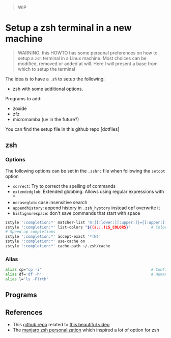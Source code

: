 > WIP

# Setup a zsh terminal in a new machine

> WARNING: this HOWTO has some personal preferences on how to setup a `zsh` terminal in a Linux machine.
> Most choices can be modified, removed or added at will. Here I will present a base from which to setup the terminal

The idea is to have a `.sh` to setup the following:
- zsh
with some additional options.

Programs to add:
- zoxide
- zfz
- micromamba (uv in the future?)

You can find the setup file in this github repo [dotfiles]

## zsh

### Options
The following options can be set in the `.zshrc` file when following the `setopt` option
- `correct`: Try to correct the spelling of commands
- `extendedglob`: Extended globbing. Allows using regular expressions with *
- `nocaseglob`: case insensitive search
- `appendhistory`: append history in `.zsh_hystory` instead opf overwrite it
- `histignorespace`: don't save commands that start with space

```bash
zstyle ':completion:*' matcher-list 'm:{[:lower:][:upper:]}={[:upper:][:lower:]}' # Case insensitive tab completion
zstyle ':completion:*' list-colors "${(s.:.)LS_COLORS}"         # Colored completion (different colors for dirs/files/etc)
# Speed up completions
zstyle ':completion:*' accept-exact '*(N)'
zstyle ':completion:*' use-cache on
zstyle ':completion:*' cache-path ~/.zsh/cache
```

### Alias
```bash
alias cp="cp -i"                                                # Confirm before overwriting something
alias df='df -h'                                                # Human-readable sizes
alias l='ls -Flrth'
```

## Programs

## References
- This [github repo](https://github.com/bartekspitza/dotfiles/tree/master) related to [this beautiful video](https://youtu.be/mSXOYhfDFYo?si=eoGr-QExQI17AKhR0)
- The [manjaro zsh personalization](https://github.com/Chrysostomus/manjaro-zsh-config) which inspired a lot of option for zsh

